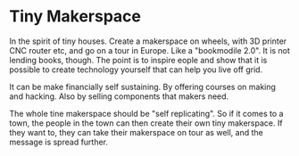 # Tiny Makerspace

In the spirit of tiny houses. Create a makerspace on wheels, with 3D printer CNC router etc, and go on a tour in Europe. Like a
"bookmodile 2.0". It is not lending books, though. The point is to inspire eople and show that it is possible to create technology
yourself that can help you live off grid.

It can be make financially self sustaining. By offering courses on making and hacking. Also by selling components that makers need.

The whole tine makerspace should be "self replicating". So if it comes to a town, the people in the town can then create their own tiny
makerspace. If they want to, they can take their makerspace on tour as well, and the message is spread further.
